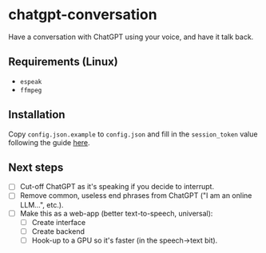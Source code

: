 # chatgpt-conversation
Have a conversation with ChatGPT using your voice, and have it talk back.

## Requirements (Linux)

- `espeak`
- `ffmpeg`

## Installation

Copy `config.json.example` to `config.json` and fill in the `session_token` value following the guide [here](https://github.com/acheong08/ChatGPT).

## Next steps

- [ ] Cut-off ChatGPT as it's speaking if you decide to interrupt.
- [ ] Remove common, useless end phrases from ChatGPT ("I am an online LLM...", etc.).
- [ ] Make this as a web-app (better text-to-speech, universal):
  - [ ] Create interface
  - [ ] Create backend
  - [ ] Hook-up to a GPU so it's faster (in the speech->text bit). 